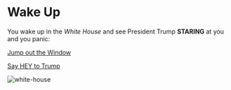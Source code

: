 # Wake Up

You wake up in the _White House_ and see President Trump **STARING** at you and you panic:  

 [Jump out the Window](../first/dead-1.md)  
 
 [Say HEY to Trump](../first/hair-tan.md)  
 
 ![white-house](https://preview.c9users.io/jenniferl4209/github-learning/CYOA-A-day-with-Trump/start/white-house.jpg?_c9_id=livepreview0&_c9_host=https://ide.c9.io)
 
 
 